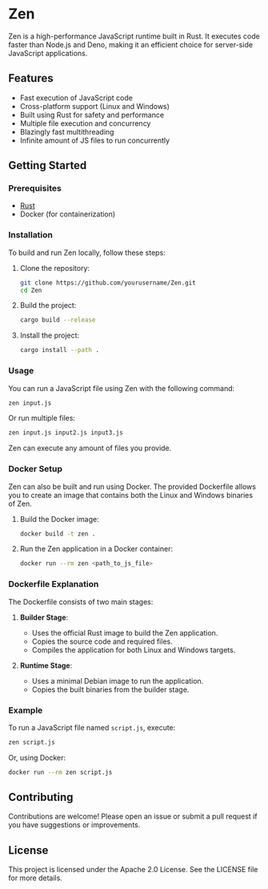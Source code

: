# Zen

Zen is a high-performance JavaScript runtime built in Rust. It executes code faster than Node.js and Deno, making it an efficient choice for server-side JavaScript applications.

## Features

- Fast execution of JavaScript code
- Cross-platform support (Linux and Windows)
- Built using Rust for safety and performance
- Multiple file execution and concurrency
- Blazingly fast multithreading
- Infinite amount of JS files to run concurrently

## Getting Started

### Prerequisites

- [Rust](https://www.rust-lang.org/tools/install)
- Docker (for containerization)

### Installation

To build and run Zen locally, follow these steps:

1. Clone the repository:

   ```bash
   git clone https://github.com/yourusername/Zen.git
   cd Zen
   ```

2. Build the project:

   ```bash
   cargo build --release
   ```

3. Install the project:
    ```bash
    cargo install --path .
    ```

### Usage

You can run a JavaScript file using Zen with the following command:

```bash
zen input.js
```
Or run multiple files:

```bash
zen input.js input2.js input3.js
```

Zen can execute any amount of files you provide.

### Docker Setup

Zen can also be built and run using Docker. The provided Dockerfile allows you to create an image that contains both the Linux and Windows binaries of Zen.

1. Build the Docker image:

   ```bash
   docker build -t zen .
   ```

2. Run the Zen application in a Docker container:

   ```bash
   docker run --rm zen <path_to_js_file>
   ```

### Dockerfile Explanation

The Dockerfile consists of two main stages:

1. **Builder Stage**: 
   - Uses the official Rust image to build the Zen application.
   - Copies the source code and required files.
   - Compiles the application for both Linux and Windows targets.

2. **Runtime Stage**: 
   - Uses a minimal Debian image to run the application.
   - Copies the built binaries from the builder stage.

### Example

To run a JavaScript file named `script.js`, execute:

```bash
zen script.js
```

Or, using Docker:

```bash
docker run --rm zen script.js
```

## Contributing

Contributions are welcome! Please open an issue or submit a pull request if you have suggestions or improvements.

## License

This project is licensed under the Apache 2.0 License. See the LICENSE file for more details.